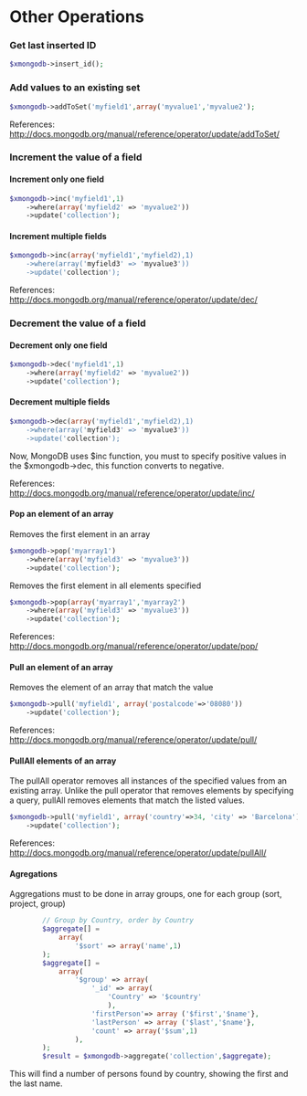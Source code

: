 # Other Operations
### Get last inserted ID

```php
$xmongodb->insert_id();
```

### Add values to an existing set 

```php
$xmongodb->addToSet('myfield1',array('myvalue1','myvalue2');
```

References: http://docs.mongodb.org/manual/reference/operator/update/addToSet/

### Increment the value of a field
#### Increment only one field

```php
$xmongodb->inc('myfield1',1)
    ->where(array('myfield2' => 'myvalue2'))
    ->update('collection');
```

#### Increment multiple fields

```php
$xmongodb->inc(array('myfield1','myfield2),1)
    ->where(array('myfield3' => 'myvalue3'))
    ->update('collection');
```
References: http://docs.mongodb.org/manual/reference/operator/update/dec/

### Decrement the value of a field
#### Decrement only one field

```php
$xmongodb->dec('myfield1',1)
    ->where(array('myfield2' => 'myvalue2'))
    ->update('collection');
```

#### Decrement multiple fields

```php
$xmongodb->dec(array('myfield1','myfield2),1)
    ->where(array('myfield3' => 'myvalue3'))
    ->update('collection');
```

Now, MongoDB uses $inc function, you must to specify positive values in the $xmongodb->dec, this function converts to negative.

References: http://docs.mongodb.org/manual/reference/operator/update/inc/


#### Pop an element of an array
Removes the first element in an array

```php
$xmongodb->pop('myarray1')
    ->where(array('myfield3' => 'myvalue3'))
    ->update('collection');
```

Removes the first element in all elements specified

```php
$xmongodb->pop(array('myarray1','myarray2')
    ->where(array('myfield3' => 'myvalue3'))
    ->update('collection');
```

References: http://docs.mongodb.org/manual/reference/operator/update/pop/

#### Pull an element of an array

Removes the element of an array that match the value

```php
$xmongodb->pull('myfield1', array('postalcode'=>'08080'))
    ->update('collection');
```

References: http://docs.mongodb.org/manual/reference/operator/update/pull/

#### PullAll elements of an array

The pullAll operator removes all instances of the specified values from an existing array. 
Unlike the pull operator that removes elements by specifying a query, pullAll removes elements that match the listed values.

```php
$xmongodb->pull('myfield1', array('country'=>34, 'city' => 'Barcelona'))
    ->update('collection');
```

References: http://docs.mongodb.org/manual/reference/operator/update/pullAll/

#### Agregations

Aggregations must to be done in array groups, one for each group (sort, project, group)


```php
        // Group by Country, order by Country
        $aggregate[] = 
            array(
                '$sort' => array('name',1)
        );
        $aggregate[] = 
            array(
                '$group' => array(
                    '_id' => array(
                        'Country' => '$country'
                        ),
                    'firstPerson'=> array ('$first','$name'},
                    'lastPerson' => array ('$last','$name'},
                    'count' => array('$sum',1)
                ),
        );
        $result = $xmongodb->aggregate('collection',$aggregate);
```

This will find a number of persons found by country, showing the first and the last name.


